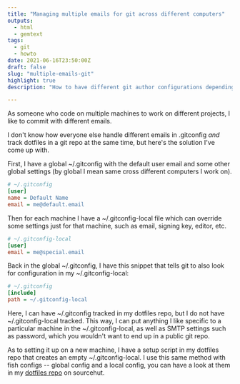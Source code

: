 ```yaml
---
title: "Managing multiple emails for git across different computers"
outputs:
  - html
  - gemtext
tags:
  - git
  - howto
date: 2021-06-16T23:50:00Z
draft: false
slug: "multiple-emails-git"
highlight: true
description: "How to have different git author configurations depending on the computer and have it tracked with dotfiles."

---
```


As someone who code on multiple machines to work on different projects, I like to commit with different emails.

I don't know how everyone else handle different emails in .gitconfig *and* track dotfiles in a git repo at the same time, but here's the solution I've come up with.

First, I have a global ~/.gitconfig with the default user email and some other global settings (by global I mean same cross different computers I work on).

```ini
# ~/.gitconfig
[user]
name = Default Name
email = me@default.email
```

Then for each machine I have a ~/.gitconfig-local file which can override some settings just for that machine, such
as email, signing key, editor, etc.

```ini
# ~/.gitconfig-local
[user]
email = me@special.email
```

Back in the global ~/.gitconfig, I have this snippet that tells git to also look for configuration in my ~/.gitconfig-local:

```ini
# ~/.gitconfig
[include]
path = ~/.gitconfig-local
```

Here, I can have ~/.gitconfig tracked in my dotfiles repo, but I do not have ~/.gitconfig-local tracked. This way, I can put anything I like specific to a particular machine in the ~/.gitconfig-local, as well as SMTP settings such as password, which you wouldn't want to end up in a public git repo.

As to setting it up on a new machine, I have a setup script in my dotfiles repo that creates an empty ~/.gitconfig-local. I use this same method with fish configs -- global config and a local config, you can have a look at them in my [dotfiles repo](https://git.sr.ht/~hedy/dotfiles/) on sourcehut.
